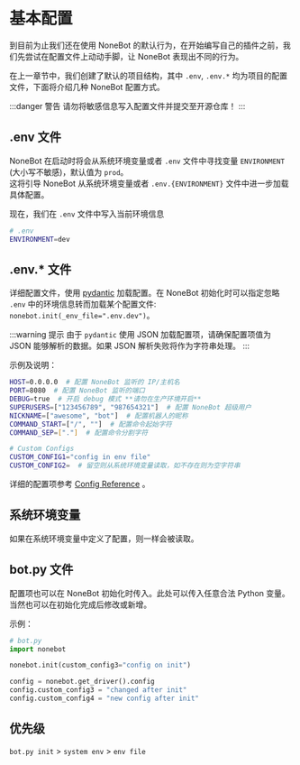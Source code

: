 # 基本配置

到目前为止我们还在使用 NoneBot 的默认行为，在开始编写自己的插件之前，我们先尝试在配置文件上动动手脚，让 NoneBot 表现出不同的行为。

在上一章节中，我们创建了默认的项目结构，其中 `.env`, `.env.*` 均为项目的配置文件，下面将介绍几种 NoneBot 配置方式。

:::danger 警告
请勿将敏感信息写入配置文件并提交至开源仓库！
:::

## .env 文件

NoneBot 在启动时将会从系统环境变量或者 `.env` 文件中寻找变量 `ENVIRONMENT` (大小写不敏感)，默认值为 `prod`。  
这将引导 NoneBot 从系统环境变量或者 `.env.{ENVIRONMENT}` 文件中进一步加载具体配置。

现在，我们在 `.env` 文件中写入当前环境信息

```bash
# .env
ENVIRONMENT=dev
```

## .env.\* 文件

详细配置文件，使用 [pydantic](https://pydantic-docs.helpmanual.io/) 加载配置。在 NoneBot 初始化时可以指定忽略 `.env` 中的环境信息转而加载某个配置文件: `nonebot.init(_env_file=".env.dev")`。

:::warning 提示
由于 `pydantic` 使用 JSON 加载配置项，请确保配置项值为 JSON 能够解析的数据。如果 JSON 解析失败将作为字符串处理。
:::

示例及说明：

```bash
HOST=0.0.0.0  # 配置 NoneBot 监听的 IP/主机名
PORT=8080  # 配置 NoneBot 监听的端口
DEBUG=true  # 开启 debug 模式 **请勿在生产环境开启**
SUPERUSERS=["123456789", "987654321"]  # 配置 NoneBot 超级用户
NICKNAME=["awesome", "bot"]  # 配置机器人的昵称
COMMAND_START=["/", ""]  # 配置命令起始字符
COMMAND_SEP=["."]  # 配置命令分割字符

# Custom Configs
CUSTOM_CONFIG1="config in env file"
CUSTOM_CONFIG2=  # 留空则从系统环境变量读取，如不存在则为空字符串
```

详细的配置项参考 [Config Reference](../api/config.md) 。

## 系统环境变量

如果在系统环境变量中定义了配置，则一样会被读取。

## bot.py 文件

配置项也可以在 NoneBot 初始化时传入。此处可以传入任意合法 Python 变量。当然也可以在初始化完成后修改或新增。

示例：

```python
# bot.py
import nonebot

nonebot.init(custom_config3="config on init")

config = nonebot.get_driver().config
config.custom_config3 = "changed after init"
config.custom_config4 = "new config after init"
```

## 优先级

`bot.py init` > `system env` > `env file`
